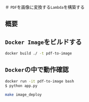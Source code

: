 ＃ `PDF`を画像に変換する`Lambda`を構築する

## 概要

## `Docker Image`をビルドする

```sh
docker build ./ -t pdf-to-image
```

## `Docker`の中で動作確認

```sh
docker run -it pdf-to-image bash
$ python app.py
```

```sh
make image_deploy
```
